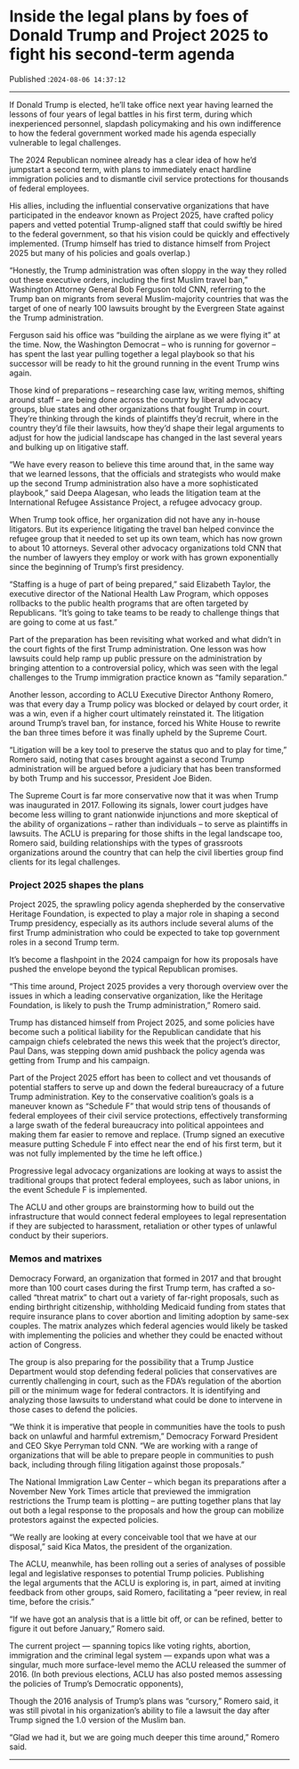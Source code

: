 # Inside the legal plans by foes of Donald Trump and Project 2025 to fight his second-term agenda

Published :`2024-08-06 14:37:12`

---

If Donald Trump is elected, he’ll take office next year having learned the lessons of four years of legal battles in his first term, during which inexperienced personnel, slapdash policymaking and his own indifference to how the federal government worked made his agenda especially vulnerable to legal challenges.

The 2024 Republican nominee already has a clear idea of how he’d jumpstart a second term, with plans to immediately enact hardline immigration policies and to dismantle civil service protections for thousands of federal employees.

His allies, including the influential conservative organizations that have participated in the endeavor known as Project 2025, have crafted policy papers and vetted potential Trump-aligned staff that could swiftly be hired to the federal government, so that his vision could be quickly and effectively implemented. (Trump himself has tried to distance himself from Project 2025 but many of his policies and goals overlap.)

“Honestly, the Trump administration was often sloppy in the way they rolled out these executive orders, including the first Muslim travel ban,” Washington Attorney General Bob Ferguson told CNN, referring to the Trump ban on migrants from several Muslim-majority countries that was the target of one of nearly 100 lawsuits brought by the Evergreen State against the Trump administration.

Ferguson said his office was “building the airplane as we were flying it” at the time. Now, the Washington Democrat – who is running for governor – has spent the last year pulling together a legal playbook so that his successor will be ready to hit the ground running in the event Trump wins again.

Those kind of preparations – researching case law, writing memos, shifting around staff – are being done across the country by liberal advocacy groups, blue states and other organizations that fought Trump in court. They’re thinking through the kinds of plaintiffs they’d recruit, where in the country they’d file their lawsuits, how they’d shape their legal arguments to adjust for how the judicial landscape has changed in the last several years and bulking up on litigative staff.

“We have every reason to believe this time around that, in the same way that we learned lessons, that the officials and strategists who would make up the second Trump administration also have a more sophisticated playbook,” said Deepa Alagesan, who leads the litigation team at the International Refugee Assistance Project, a refugee advocacy group.

When Trump took office, her organization did not have any in-house litigators. But its experience litigating the travel ban helped convince the refugee group that it needed to set up its own team, which has now grown to about 10 attorneys. Several other advocacy organizations told CNN that the number of lawyers they employ or work with has grown exponentially since the beginning of Trump’s first presidency.

“Staffing is a huge of part of being prepared,” said Elizabeth Taylor, the executive director of the National Health Law Program, which opposes rollbacks to the public health programs that are often targeted by Republicans. “It’s going to take teams to be ready to challenge things that are going to come at us fast.”

Part of the preparation has been revisiting what worked and what didn’t in the court fights of the first Trump administration. One lesson was how lawsuits could help ramp up public pressure on the administration by bringing attention to a controversial policy, which was seen with the legal challenges to the Trump immigration practice known as “family separation.”

Another lesson, according to ACLU Executive Director Anthony Romero, was that every day a Trump policy was blocked or delayed by court order, it was a win, even if a higher court ultimately reinstated it. The litigation around Trump’s travel ban, for instance, forced his White House to rewrite the ban three times before it was finally upheld by the Supreme Court.

“Litigation will be a key tool to preserve the status quo and to play for time,” Romero said, noting that cases brought against a second Trump administration will be argued before a judiciary that has been transformed by both Trump and his successor, President Joe Biden.

The Supreme Court is far more conservative now that it was when Trump was inaugurated in 2017. Following its signals, lower court judges have become less willing to grant nationwide injunctions and more skeptical of the ability of organizations – rather than individuals – to serve as plaintiffs in lawsuits. The ACLU is preparing for those shifts in the legal landscape too, Romero said, building relationships with the types of grassroots organizations around the country that can help the civil liberties group find clients for its legal challenges.

### Project 2025 shapes the plans

Project 2025, the sprawling policy agenda shepherded by the conservative Heritage Foundation, is expected to play a major role in shaping a second Trump presidency, especially as its authors include several alums of the first Trump administration who could be expected to take top government roles in a second Trump term.

It’s become a flashpoint in the 2024 campaign for how its proposals have pushed the envelope beyond the typical Republican promises.

“This time around, Project 2025 provides a very thorough overview over the issues in which a leading conservative organization, like the Heritage Foundation, is likely to push the Trump administration,” Romero said.

Trump has distanced himself from Project 2025, and some policies have become such a political liability for the Republican candidate that his campaign chiefs celebrated the news this week that the project’s director, Paul Dans, was stepping down amid pushback the policy agenda was getting from Trump and his campaign.

Part of the Project 2025 effort has been to collect and vet thousands of potential staffers to serve up and down the federal bureaucracy of a future Trump administration. Key to the conservative coalition’s goals is a maneuver known as “Schedule F” that would strip tens of thousands of federal employees of their civil service protections, effectively transforming a large swath of the federal bureaucracy into political appointees and making them far easier to remove and replace. (Trump signed an executive measure putting Schedule F into effect near the end of his first term, but it was not fully implemented by the time he left office.)

Progressive legal advocacy organizations are looking at ways to assist the traditional groups that protect federal employees, such as labor unions, in the event Schedule F is implemented.

The ACLU and other groups are brainstorming how to build out the infrastructure that would connect federal employees to legal representation if they are subjected to harassment, retaliation or other types of unlawful conduct by their superiors.

### Memos and matrixes

Democracy Forward, an organization that formed in 2017 and that brought more than 100 court cases during the first Trump term, has crafted a so-called “threat matrix” to chart out a variety of far-right proposals, such as ending birthright citizenship, withholding Medicaid funding from states that require insurance plans to cover abortion and limiting adoption by same-sex couples. The matrix analyzes which federal agencies would likely be tasked with implementing the policies and whether they could be enacted without action of Congress.

The group is also preparing for the possibility that a Trump Justice Department would stop defending federal policies that conservatives are currently challenging in court, such as the FDA’s regulation of the abortion pill or the minimum wage for federal contractors. It is identifying and analyzing those lawsuits to understand what could be done to intervene in those cases to defend the policies.

“We think it is imperative that people in communities have the tools to push back on unlawful and harmful extremism,” Democracy Forward President and CEO Skye Perryman told CNN. “We are working with a range of organizations that will be able to prepare people in communities to push back, including through filing litigation against those proposals.”

The National Immigration Law Center – which began its preparations after a November New York Times article that previewed the immigration restrictions the Trump team is plotting – are putting together plans that lay out both a legal response to the proposals and how the group can mobilize protestors against the expected policies.

“We really are looking at every conceivable tool that we have at our disposal,” said Kica Matos, the president of the organization.

The ACLU, meanwhile, has been rolling out a series of analyses of possible legal and legislative responses to potential Trump policies. Publishing the legal arguments that the ACLU is exploring is, in part, aimed at inviting feedback from other groups, said Romero, facilitating a “peer review, in real time, before the crisis.”

“If we have got an analysis that is a little bit off, or can be refined, better to figure it out before January,” Romero said.

The current project — spanning topics like voting rights, abortion, immigration and the criminal legal system — expands upon what was a singular, much more surface-level memo the ACLU released the summer of 2016. (In both previous elections, ACLU has also posted memos assessing the policies of Trump’s Democratic opponents),

Though the 2016 analysis of Trump’s plans was “cursory,” Romero said, it was still pivotal in his organization’s ability to file a lawsuit the day after Trump signed the 1.0 version of the Muslim ban.

“Glad we had it, but we are going much deeper this time around,” Romero said.

---

